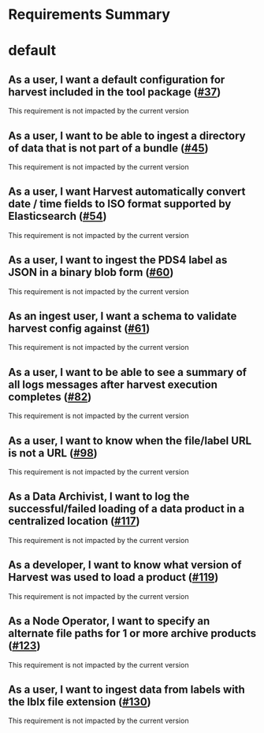 
Requirements Summary
====================

# default

## As a user, I want a default configuration for harvest included in the tool package ([#37](https://github.com/NASA-PDS/harvest/issues/37)) 


This requirement is not impacted by the current version
## As a user, I want to be able to ingest a directory of data that is not part of a bundle ([#45](https://github.com/NASA-PDS/harvest/issues/45)) 


This requirement is not impacted by the current version
## As a user, I want Harvest automatically convert date / time fields to ISO format supported by Elasticsearch ([#54](https://github.com/NASA-PDS/harvest/issues/54)) 


This requirement is not impacted by the current version
## As a user, I want to ingest the PDS4 label as JSON in a binary blob form ([#60](https://github.com/NASA-PDS/harvest/issues/60)) 


This requirement is not impacted by the current version
## As an ingest user, I want a schema to validate harvest config against ([#61](https://github.com/NASA-PDS/harvest/issues/61)) 


This requirement is not impacted by the current version
## As a user, I want to be able to see a summary of all logs messages after harvest execution completes ([#82](https://github.com/NASA-PDS/harvest/issues/82)) 


This requirement is not impacted by the current version
## As a user, I want to know when the file/label URL is not a URL ([#98](https://github.com/NASA-PDS/harvest/issues/98)) 


This requirement is not impacted by the current version
## As a Data Archivist, I want to log the successful/failed loading of a data product in a centralized location ([#117](https://github.com/NASA-PDS/harvest/issues/117)) 


This requirement is not impacted by the current version
## As a developer, I want to know what version of Harvest was used to load a product ([#119](https://github.com/NASA-PDS/harvest/issues/119)) 


This requirement is not impacted by the current version
## As a Node Operator, I want to specify an alternate file paths for 1 or more archive products ([#123](https://github.com/NASA-PDS/harvest/issues/123)) 


This requirement is not impacted by the current version
## As a user, I want to ingest data from labels with the lblx file extension ([#130](https://github.com/NASA-PDS/harvest/issues/130)) 


This requirement is not impacted by the current version